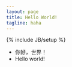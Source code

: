 ```yaml
---
layout: page
title: Hello World!
tagline: haha
---
```

{% include JB/setup %}

* 你好，世界！
* Hello world!


